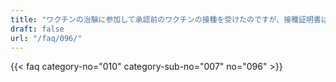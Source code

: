 ```yaml
---
title: "ワクチンの治験に参加して承認前のワクチンの接種を受けたのですが、接種証明書は発行されますか。"
draft: false
url: "/faq/096/"
---
```


{{< faq category-no="010" category-sub-no="007" no="096" >}}
